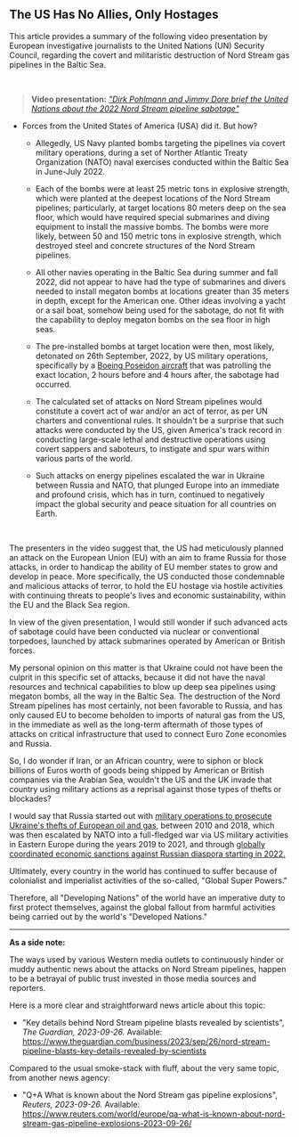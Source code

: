 ## The US Has No Allies, Only Hostages

This article provides a summary of the following video presentation by European investigative journalists to the United Nations (UN) Security Council, regarding the covert and militaristic destruction of Nord Stream gas pipelines in the Baltic Sea. 

<br>

>**Video presentation:** *["Dirk Pohlmann and Jimmy Dore brief the United Nations about the 2022 Nord Stream pipeline sabotage"](https://www.youtube.com/embed/LQVEXMyxUGQ)*

- Forces from the United States of America (USA) did it. But how? 

    - Allegedly, US Navy planted bombs targeting the pipelines via covert military operations, during a set of Norther Atlantic Treaty Organization (NATO) naval exercises conducted within the Baltic Sea in June-July 2022. 

    - Each of the bombs were at least 25 metric tons in explosive strength, which were planted at the deepest locations of the Nord Stream pipelines; particularly, at target locations 80 meters deep on the sea floor, which would have required special submarines and diving equipment to install the massive bombs. The bombs were more likely, between 50 and 150 metric tons in explosive strength, which destroyed steel and concrete structures of the Nord Stream pipelines. 

    - All other navies operating in the Baltic Sea during summer and fall 2022, did not appear to have had the type of submarines and divers needed to install megaton bombs at locations greater than 35 meters in depth, except for the American one. Other ideas involving a yacht or a sail boat, somehow being used for the sabotage, do not fit with the capability to deploy megaton bombs on the sea floor in high seas. 

    - The pre-installed bombs at target location were then, most likely, detonated on 26th September, 2022, by US military operations, specifically by a [Boeing Poseidon aircraft](https://en.wikipedia.org/wiki/Boeing_P-8_Poseidon) that was patrolling the exact location, 2 hours before and 4 hours after, the sabotage had occurred. 

    - The calculated set of attacks on Nord Stream pipelines would constitute a covert act of war and/or an act of terror, as per UN charters and conventional rules. It shouldn't be a surprise that such attacks were conducted by the US, given America's track record in conducting large-scale lethal and destructive operations using covert sappers and saboteurs, to instigate and spur wars within various parts of the world.  

    - Such attacks on energy pipelines escalated the war in Ukraine between Russia and NATO, that plunged Europe into an immediate and profound crisis, which has in turn, continued to negatively impact the global security and peace situation for all countries on Earth. 

<br>

The presenters in the video suggest that, the US had meticulously planned an attack on the European Union (EU) with an aim to frame Russia for those attacks, in order to handicap the ability of EU member states to grow and develop in peace. More specifically, the US conducted those condemnable and malicious attacks of terror, to hold the EU hostage via hostile activities with continuing threats to people's lives and economic sustainability, within the EU and the Black Sea region. 

In view of the given presentation, I would still wonder if such advanced acts of sabotage could have been conducted via nuclear or conventional torpedoes, launched by attack submarines operated by American or British forces. 

My personal opinion on this matter is that Ukraine could not have been the culprit in this specific set of attacks, because it did not have the naval resources and technical capabilities to blow up deep sea pipelines using megaton bombs, all the way in the Baltic Sea. The destruction of the Nord Stream pipelines has most certainly, not been favorable to Russia, and has only caused EU to become beholden to imports of natural gas from the US, in the immediate as well as the long-term aftermath of those types of attacks on critical infrastructure that used to connect Euro Zone economies and Russia.  

So, I do wonder if Iran, or an African country, were to siphon or block billions of Euros worth of goods being shipped by American or British companies via the Arabian Sea, wouldn't the US and the UK invade that country using military actions as a reprisal against those types of thefts or blockades? 

I would say that Russia started out with [military operations to prosecute Ukraine's thefts of European oil and gas,](https://github.com/true-hindsight/2023-09/blob/main/17.md) between 2010 and 2018, which was then escalated by NATO into a full-fledged war via US military activities in Eastern Europe during the years 2019 to 2021, and through [globally coordinated economic sanctions against Russian diaspora starting in 2022.](https://en.wikipedia.org/wiki/International_sanctions_during_the_Russian_invasion_of_Ukraine) 

Ultimately, every country in the world has continued to suffer because of colonialist and imperialist activities of the so-called, "Global Super Powers." 

Therefore, all "Developing Nations" of the world have an imperative duty to first protect themselves, against the global fallout from harmful activities being carried out by the world's "Developed Nations." 

---

**As a side note:** 

The ways used by various Western media outlets to continuously hinder or muddy authentic news about the attacks on Nord Stream pipelines, happen to be a betrayal of public trust invested in those media sources and reporters. 

Here is a more clear and straightforward news article about this topic:

- "Key details behind Nord Stream pipeline blasts revealed by scientists", *The Guardian, 2023-09-26.* Available: https://www.theguardian.com/business/2023/sep/26/nord-stream-pipeline-blasts-key-details-revealed-by-scientists 


Compared to the usual smoke-stack with fluff, about the very same topic, from another news agency:

- "Q+A What is known about the Nord Stream gas pipeline explosions", *Reuters, 2023-09-26.* Available: https://www.reuters.com/world/europe/qa-what-is-known-about-nord-stream-gas-pipeline-explosions-2023-09-26/